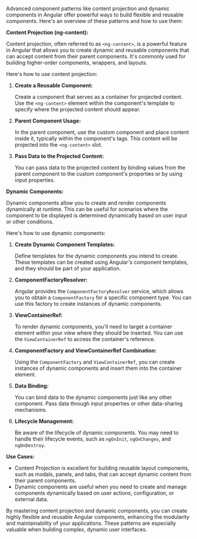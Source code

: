 Advanced component patterns like content projection and dynamic components in Angular offer powerful ways to build flexible and reusable components. Here's an overview of these patterns and how to use them:

**Content Projection (ng-content):**

Content projection, often referred to as `<ng-content>`, is a powerful feature in Angular that allows you to create dynamic and reusable components that can accept content from their parent components. It's commonly used for building higher-order components, wrappers, and layouts.

Here's how to use content projection:

1. **Create a Reusable Component:**

   Create a component that serves as a container for projected content. Use the `<ng-content>` element within the component's template to specify where the projected content should appear.

2. **Parent Component Usage:**

   In the parent component, use the custom component and place content inside it, typically within the component's tags. This content will be projected into the `<ng-content>` slot.

3. **Pass Data to the Projected Content:**

   You can pass data to the projected content by binding values from the parent component to the custom component's properties or by using input properties.

**Dynamic Components:**

Dynamic components allow you to create and render components dynamically at runtime. This can be useful for scenarios where the component to be displayed is determined dynamically based on user input or other conditions.

Here's how to use dynamic components:

1. **Create Dynamic Component Templates:**

   Define templates for the dynamic components you intend to create. These templates can be created using Angular's component templates, and they should be part of your application.

2. **ComponentFactoryResolver:**

   Angular provides the `ComponentFactoryResolver` service, which allows you to obtain a `ComponentFactory` for a specific component type. You can use this factory to create instances of dynamic components.

3. **ViewContainerRef:**

   To render dynamic components, you'll need to target a container element within your view where they should be inserted. You can use the `ViewContainerRef` to access the container's reference.

4. **ComponentFactory and ViewContainerRef Combination:**

   Using the `ComponentFactory` and `ViewContainerRef`, you can create instances of dynamic components and insert them into the container element.

5. **Data Binding:**

   You can bind data to the dynamic components just like any other component. Pass data through input properties or other data-sharing mechanisms.

6. **Lifecycle Management:**

   Be aware of the lifecycle of dynamic components. You may need to handle their lifecycle events, such as `ngOnInit`, `ngOnChanges`, and `ngOnDestroy`.

**Use Cases:**

- Content Projection is excellent for building reusable layout components, such as modals, panels, and tabs, that can accept dynamic content from their parent components.
- Dynamic components are useful when you need to create and manage components dynamically based on user actions, configuration, or external data.

By mastering content projection and dynamic components, you can create highly flexible and reusable Angular components, enhancing the modularity and maintainability of your applications. These patterns are especially valuable when building complex, dynamic user interfaces.
